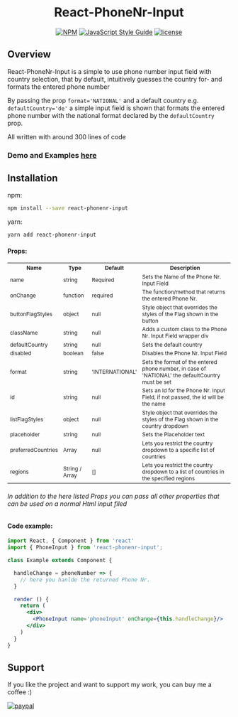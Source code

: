 <h1 align="center">React-PhoneNr-Input</h1>

<div align="center">

[![NPM](https://img.shields.io/npm/v/react-phonenr-input.svg)](https://www.npmjs.com/package/react-phonenr-input)
[![JavaScript Style Guide](https://img.shields.io/badge/code_style-Airbnb-brightgreen.svg)](https://github.com/airbnb/javascript)
[![license](https://img.shields.io/badge/license-MIT-green.svg)](https://github.com/KaiHotz/react-formik-ui/blob/master/LICENSE)

</div>

## Overview
React-PhoneNr-Input is a simple to use phone number input field with country selection, that by default, intuitively guesses the country for- and formats the entered phone number

By passing the prop `format='NATIONAL'` and a default country e.g. `defaultCountry='de'`  a simple input field is shown that formats the entered phone number with the national format declared by the `defaultCountry` prop.

All written with around 300 lines of code


### Demo and Examples [here](https://kaihotz.github.io/React-PhoneNr-Input/)


## Installation
npm:
```sh
npm install --save react-phonenr-input
```

yarn:
```sh
yarn add react-phonenr-input
```

#### Props:
<table style="font-size: 12px">
  <tr>
    <th>Name</th>
    <th>Type</th>
    <th>Default</th>
    <th>Description</th>
  </tr>
    <tr>
    <td>name</td>
    <td>string</td>
    <td>Required</td>
    <td>Sets the Name of the Phone Nr. Input Field</td>
  </tr>
  <tr>
    <td>onChange</td>
    <td>function</td>
    <td>required</td>
    <td>The function/method that returns the entered Phone Nr.</td>
  </tr>
  <tr>
    <td>buttonFlagStyles</td>
    <td>object</td>
    <td>null</td>
    <td>Style object that overrides the styles of the Flag shown in the button</td>
  </tr>
  <tr>
    <td>className</td>
    <td>string</td>
    <td>null</td>
    <td>Adds a custom class to the Phone Nr. Input Field wrapper div</td>
  </tr>
  <tr>
    <td>defaultCountry</td>
    <td>string</td>
    <td>null</td>
    <td>Sets the default country</td>
  </tr>
  <tr>
    <td>disabled</td>
    <td>boolean</td>
    <td>false</td>
    <td>Disables the Phone Nr. Input Field</td>
  </tr>
  <tr>
    <td>format</td>
    <td>string</td>
    <td>'INTERNATIONAL'</td>
    <td>Sets the format of the entered  phone number, in case of 'NATIONAL' the defaultCountry must be set</td>
  </tr>
  <tr>
    <td>id</td>
    <td>string</td>
    <td>null</td>
    <td>Sets an Id for the Phone Nr. Input Field, if not passed, the id will be the name</td>
  </tr>
  <tr>
    <td>listFlagStyles</td>
    <td>object</td>
    <td>null</td>
    <td>Style object that overrides the styles of the Flag shown in the country dropdown</td>
  </tr>
  <tr>
    <td>placeholder</td>
    <td>string</td>
    <td>null</td>
    <td>Sets the Placeholder text</td>
  </tr>
  <tr>
    <td>preferredCountries</td>
    <td>Array</td>
    <td>null</td>
    <td>Lets you restrict the country dropdown to a specific list of countries</td>
  </tr>
  <tr>
    <td>regions</td>
    <td>String / Array</td>
    <td>[]</td>
    <td>Lets you restrict the country dropdown to a list of countries in the specified regions</td>
  </tr>
</table>

###### In addition to the here listed Props you can pass all other properties that can be used on a normal Html input filed



#### Code example:
```jsx
import React, { Component } from 'react'
import { PhoneInput } from 'react-phonenr-input';

class Example extends Component {

  handleChange = phoneNumber => {
    // here you hanlde the returned Phone Nr.
  }

  render () {
    return (
      <div>
        <PhoneInput name='phoneInput' onChange={this.handleChange}/>
      </div>
    )
  }
}
```

## Support
If you like the project and want to support my work, you can buy me a coffee :)

[![paypal](https://img.shields.io/badge/donate-paypal-blue.svg)](https://paypal.me/kaihotz)
